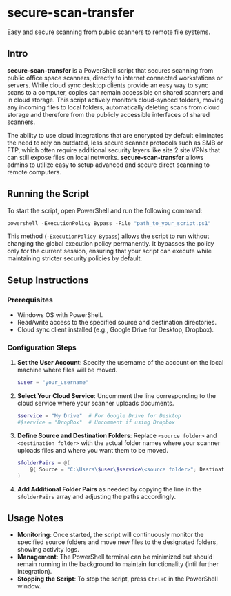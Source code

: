 # secure-scan-transfer

Easy and secure scanning from public scanners to remote file systems.

## Intro

**secure-scan-transfer** is a PowerShell script that secures scanning from public office space scanners, directly to internet connected workstations or servers. While cloud sync desktop clients provide an easy way to sync scans to a computer, copies can remain accessible on shared scanners and in cloud storage. This script actively monitors cloud-synced folders, moving any incoming files to local folders, automatically deleting scans from cloud storage and therefore from the publicly accessible interfaces of shared scanners.

The ability to use cloud integrations that are encrypted by default eliminates the need to rely on outdated, less secure scanner protocols such as SMB or FTP, which often require additional security layers like site 2 site VPNs that can still expose files on local networks. **secure-scan-transfer** allows admins to utilize easy to setup advanced and secure direct scanning to remote computers.

## Running the Script

To start the script, open PowerShell and run the following command:

```powershell
powershell -ExecutionPolicy Bypass -File "path_to_your_script.ps1"
```

This method (`-ExecutionPolicy Bypass`) allows the script to run without changing the global execution policy permanently. It bypasses the policy only for the current session, ensuring that your script can execute while maintaining stricter security policies by default.

## Setup Instructions

### Prerequisites

- Windows OS with PowerShell.
- Read/write access to the specified source and destination directories.
- Cloud sync client installed (e.g., Google Drive for Desktop, Dropbox).

### Configuration Steps

1. **Set the User Account**: Specify the username of the account on the local machine where files will be moved.

    ```powershell
    $user = "your_username"
    ```

2. **Select Your Cloud Service**: Uncomment the line corresponding to the cloud service where your scanner uploads documents.

    ```powershell
    $service = "My Drive"  # For Google Drive for Desktop
    #$service = "DropBox"  # Uncomment if using Dropbox
    ```

3. **Define Source and Destination Folders**: Replace `<source folder>` and `<destination folder>` with the actual folder names where your scanner uploads files and where you want them to be moved.

    ```powershell
    $folderPairs = @(
        @{ Source = "C:\Users\$user\$service\<source folder>"; Destination = "C:\Users\$user\<destination folder>" },
    )
    ```

4. **Add Additional Folder Pairs** as needed by copying the line in the `$folderPairs` array and adjusting the paths accordingly.

## Usage Notes

- **Monitoring**: Once started, the script will continuously monitor the specified source folders and move new files to the designated folders, showing activity logs.
- **Management**: The PowerShell terminal can be minimized but should remain running in the background to maintain functionality (intil further integration).
- **Stopping the Script**: To stop the script, press `Ctrl+C` in the PowerShell window.
